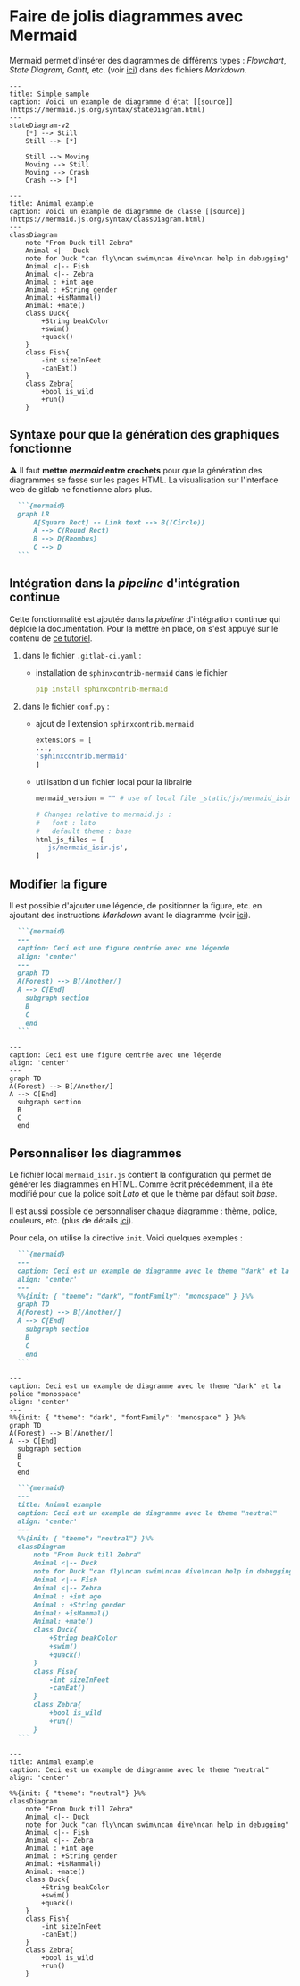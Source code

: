 # Faire de jolis diagrammes avec Mermaid

Mermaid permet d'insérer des diagrammes de différents types : *Flowchart*, *State Diagram*, *Gantt*, etc. (voir [ici](https://mermaid.js.org/ecosystem/tutorials.html)) dans des fichiers *Markdown*.

```{mermaid}
---
title: Simple sample
caption: Voici un example de diagramme d'état [[source]](https://mermaid.js.org/syntax/stateDiagram.html)
---
stateDiagram-v2
    [*] --> Still
    Still --> [*]

    Still --> Moving
    Moving --> Still
    Moving --> Crash
    Crash --> [*]
```

```{mermaid}
---
title: Animal example
caption: Voici un example de diagramme de classe [[source]](https://mermaid.js.org/syntax/classDiagram.html)
---
classDiagram
    note "From Duck till Zebra"
    Animal <|-- Duck
    note for Duck "can fly\ncan swim\ncan dive\ncan help in debugging"
    Animal <|-- Fish
    Animal <|-- Zebra
    Animal : +int age
    Animal : +String gender
    Animal: +isMammal()
    Animal: +mate()
    class Duck{
        +String beakColor
        +swim()
        +quack()
    }
    class Fish{
        -int sizeInFeet
        -canEat()
    }
    class Zebra{
        +bool is_wild
        +run()
    }
```

## Syntaxe pour que la génération des graphiques fonctionne

⚠️ Il faut **mettre *mermaid* entre crochets** pour que la génération des diagrammes se fasse sur les pages HTML. La visualisation sur l'interface web de gitlab ne fonctionne alors plus.

  ```markdown
    ```{mermaid}
    graph LR
        A[Square Rect] -- Link text --> B((Circle))
        A --> C(Round Rect)
        B --> D{Rhombus}
        C --> D
    ```
  ```

## Intégration dans la *pipeline* d'intégration continue

Cette fonctionnalité est ajoutée dans la *pipeline* d'intégration continue qui déploie la documentation. Pour la mettre en place, on s'est appuyé sur le contenu de [ce tutoriel](https://sphinxcontrib-mermaid-demo.readthedocs.io/en/latest/).

1. dans le fichier `.gitlab-ci.yaml` :
    - installation de `sphinxcontrib-mermaid` dans le fichier 
      ```yaml
      pip install sphinxcontrib-mermaid
      ```

2. dans le fichier `conf.py` :
    - ajout de l'extension `sphinxcontrib.mermaid`
      ```python
      extensions = [
      ...,
      'sphinxcontrib.mermaid'
      ]
      ```
    - utilisation d'un fichier local pour la librairie
      ```python
      mermaid_version = "" # use of local file _static/js/mermaid_isir.js

      # Changes relative to mermaid.js :
      #   font : lato
      #   default theme : base
      html_js_files = [
        'js/mermaid_isir.js',
      ]
      ```


## Modifier la figure

Il est possible d'ajouter une légende, de positionner la figure, etc. en ajoutant des instructions *Markdown* avant le diagramme (voir [ici](https://platen.io/modules/platen/markup/mermaid/)).

  ```markdown
    ```{mermaid}
    ---
    caption: Ceci est une figure centrée avec une légende
    align: 'center'
    ---
    graph TD
    A(Forest) --> B[/Another/]
    A --> C[End]
      subgraph section
      B
      C
      end
    ```
  ```

```{mermaid}
---
caption: Ceci est une figure centrée avec une légende
align: 'center'
---
graph TD
A(Forest) --> B[/Another/]
A --> C[End]
  subgraph section
  B
  C
  end
```


## Personnaliser les diagrammes

Le fichier local `mermaid_isir.js` contient la configuration qui permet de générer les diagrammes en HTML. Comme écrit précédemment, il a été modifié pour que la police soit *Lato* et que le thème par défaut soit *base*.

Il est aussi possible de personnaliser chaque diagramme : thème, police, couleurs, etc. (plus de détails [ici](https://mermaid.js.org/config/theming.html)).

Pour cela, on utilise la directive `init`. Voici quelques exemples :

  ```markdown
    ```{mermaid}
    ---
    caption: Ceci est un example de diagramme avec le theme "dark" et la police "monospace"
    align: 'center'
    ---
    %%{init: { "theme": "dark", "fontFamily": "monospace" } }%%
    graph TD
    A(Forest) --> B[/Another/]
    A --> C[End]
      subgraph section
      B
      C
      end
    ```
  ```

```{mermaid}
---
caption: Ceci est un example de diagramme avec le theme "dark" et la police "monospace"
align: 'center'
---
%%{init: { "theme": "dark", "fontFamily": "monospace" } }%%
graph TD
A(Forest) --> B[/Another/]
A --> C[End]
  subgraph section
  B
  C
  end
```

  ```markdown
    ```{mermaid}
    ---
    title: Animal example
    caption: Ceci est un example de diagramme avec le theme "neutral"
    align: 'center'
    ---
    %%{init: { "theme": "neutral"} }%%
    classDiagram
        note "From Duck till Zebra"
        Animal <|-- Duck
        note for Duck "can fly\ncan swim\ncan dive\ncan help in debugging"
        Animal <|-- Fish
        Animal <|-- Zebra
        Animal : +int age
        Animal : +String gender
        Animal: +isMammal()
        Animal: +mate()
        class Duck{
            +String beakColor
            +swim()
            +quack()
        }
        class Fish{
            -int sizeInFeet
            -canEat()
        }
        class Zebra{
            +bool is_wild
            +run()
        }
    ```
  ```

```{mermaid}
---
title: Animal example
caption: Ceci est un example de diagramme avec le theme "neutral"
align: 'center'
---
%%{init: { "theme": "neutral"} }%%
classDiagram
    note "From Duck till Zebra"
    Animal <|-- Duck
    note for Duck "can fly\ncan swim\ncan dive\ncan help in debugging"
    Animal <|-- Fish
    Animal <|-- Zebra
    Animal : +int age
    Animal : +String gender
    Animal: +isMammal()
    Animal: +mate()
    class Duck{
        +String beakColor
        +swim()
        +quack()
    }
    class Fish{
        -int sizeInFeet
        -canEat()
    }
    class Zebra{
        +bool is_wild
        +run()
    }
```